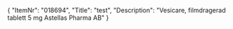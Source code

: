 {
  "ItemNr": "018694",
  "Title": "test",
  "Description": "Vesicare, filmdragerad tablett 5 mg Astellas Pharma AB"
}